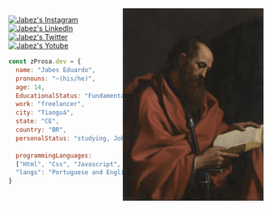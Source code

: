 <img align="right" height="380em" src="./assets/Apostolo_Paulo.jpg"/>

[![Jabez's Instagram][instagram]](https://www.instagram.com/prosa.z/)
[![Jabez's LinkedIn][linkedin]](https://www.linkedin.com/in/jabes-eduardo-029035252/)
[![Jabez's Twitter][twitter]](https://twitter.com/WwProsa)
[![Jabez's Yotube][youtube]](https://www.youtube.com/channel/UC3H0MX-GhakAIebnc6CiNPQ/featured)

[instagram]: https://img.shields.io/badge/Instagram-845AE6?style=flat&labelColor=845AE6&logo=instagram&logoColor=white&link=https://www.instagram.com/prosa.z/
[linkedin]: https://img.shields.io/badge/LinkedIn-845AE6?style=flat&labelColor=845AE6&logo=LinkedIn&logoColor=white&link=https://www.linkedin.com/in/prosa-shell/
[twitter]: https://img.shields.io/badge/Twitter-845AE6?style=flat&labelColor=845AE6&logo=twitter&logoColor=white&link=https://twitter.com/WwProsa
[youtube]: https://img.shields.io/badge/Youtube-845AE6?style=flat&labelColor=845AE6&logo=youtube&logoColor=white&link=/https://www.youtube.com/channel/UC3H0MX-GhakAIebnc6CiNPQ

```javascript
const zProsa.dev = {
  name: "Jabes Eduardo",
  pronouns: "~(his/he)",
  age: 14,
  EducationalStatus: "Fundamental 8",
  work: "freelancer",
  city: "Tianguá",
  state: "CE",
  country: "BR",
  personalStatus: "studying, Job, developing",

  programmingLanguages:
  ["Html", "Css", "Javascript", "Java", "Git", "sql"],
  "langs": "Portuguese and English",
}
```
